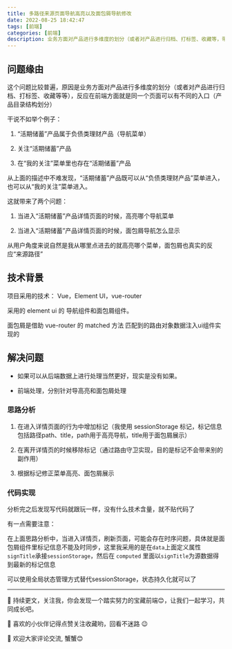 ```yaml
---
title: 多路径来源页面导航高亮以及面包屑导航修改
date: 2022-08-25 18:42:47
tags: [前端]
categories: [前端]
description: 业务方面对产品进行多维度的划分（或者对产品进行归档、打标签、收藏等，带来的前端导航高亮以及面包屑问题解决
---
```

## 问题缘由

这个问题比较普遍，原因是业务方面对产品进行多维度的划分（或者对产品进行归档、打标签、收藏等等），反应在前端方面就是同一个页面可以有不同的入口（产品目录结构划分）

干说不如举个例子：

1. “活期储蓄”产品属于负债类理财产品（导航菜单）

2. 关注“活期储蓄”产品

3. 在“我的关注”菜单里也存在“活期储蓄”产品

从上面的描述中不难发现，“活期储蓄”产品既可以从“负债类理财产品”菜单进入，也可以从“我的关注”菜单进入。

这就带来了两个问题：

1. 当进入“活期储蓄”产品详情页面的时候，高亮哪个导航菜单

2. 当进入“活期储蓄”产品详情页面的时候，面包屑导航怎么显示

从用户角度来说自然是我从哪里点进去的就高亮哪个菜单，面包屑也真实的反应“来源路径”

## 技术背景

项目采用的技术： Vue，Element UI，vue-router

采用的 element ui 的 导航组件和面包屑组件。

面包屑是借助 vue-router 的 matched 方法 匹配到的路由对象数据注入ui组件实现的

## 解决问题

- 如果可以从后端数据上进行处理当然更好，现实是没有如果。

- 前端处理，分别针对导高亮和面包屑处理

### 思路分析

1. 在进入详情页面的行为中增加标记（我使用 sessionStorage 标记，标记信息包括路径path、title，path用于高亮导航，title用于面包屑展示）

2. 在离开详情页的时候移除标记（通过路由守卫实现，目的是标记不会带来别的副作用）

3. 根据标记修正菜单高亮、面包屑展示

### 代码实现

分析完之后发现写代码就跟玩一样，没有什么技术含量，就不贴代码了

有一点需要注意：

在上面思路分析中，当进入详情页，刷新页面，可能会存在时序问题，具体就是面包屑组件里标记信息不能及时同步，这里我采用的是在`data`上面定义属性`signTitle`承接`sessionStorage`，然后在 `computed` 里面以`signTitle`为源数据得到最新的标记信息

可以使用全局状态管理方式替代sessionStorage，状态持久化就可以了

---

🌹 持续更文，关注我，你会发现一个踏实努力的宝藏前端😊，让我们一起学习，共同成长吧。

🎉 喜欢的小伙伴记得点赞关注收藏哟，回看不迷路 😉

🎁 欢迎大家评论交流, 蟹蟹😊